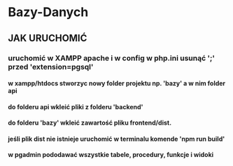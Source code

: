 # Bazy-Danych
## JAK URUCHOMIĆ
### uruchomić w XAMPP apache i w config w php.ini usunąć ';' przed 'extension=pgsql'

#### w xampp/htdocs stworzyc nowy folder projektu np. 'bazy' a w nim folder api
#### do folderu api wkleić pliki z folderu 'backend'
#### do folderu 'bazy' wkleić zawartość pliku frontend/dist.
#### jeśli plik dist nie istnieje uruchomić w terminalu komende 'npm run build'
#### w pgadmin pododawać wszystkie tabele, procedury, funkcje i widoki